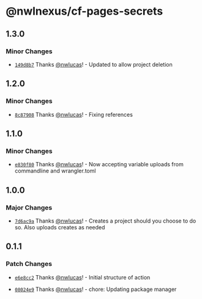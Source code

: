 # @nwlnexus/cf-pages-secrets

## 1.3.0

### Minor Changes

- [`149d8b7`](https://github.com/nwlnexus/cf-pages-secrets/commit/149d8b7fc8e34485ba6b0fe9548604820d4f8062)
  Thanks [@nwlucas](https://github.com/nwlucas)! - Updated to allow project deletion

## 1.2.0

### Minor Changes

- [`8c87908`](https://github.com/nwlnexus/cf-pages-secrets/commit/8c879080ec1c53dc65f95fbf601c370c779f1f1d)
  Thanks [@nwlucas](https://github.com/nwlucas)! - Fixing references

## 1.1.0

### Minor Changes

- [`e830f80`](https://github.com/nwlnexus/cf-pages-secrets/commit/e830f808e2395d68b827885aed603f04d24b4eeb)
  Thanks [@nwlucas](https://github.com/nwlucas)! - Now accepting variable uploads from commandline
  and wrangler.toml

## 1.0.0

### Major Changes

- [`7d6ac9a`](https://github.com/nwlnexus/cf-pages-secrets/commit/7d6ac9a22a8592ab6cd8c3d06878c3332137197e)
  Thanks [@nwlucas](https://github.com/nwlucas)! - Creates a project should you choose to do so.
  Also uploads creates as needed

## 0.1.1

### Patch Changes

- [`e6e8cc2`](https://github.com/nwlnexus/cf-pages-secrets/commit/e6e8cc2f64dfc043ea241062ac86342042fa0eb9)
  Thanks [@nwlucas](https://github.com/nwlucas)! - Initial structure of action

- [`08024e9`](https://github.com/nwlnexus/cf-pages-secrets/commit/08024e970019f26216ebcad8c7aac8e8f56a4c6d)
  Thanks [@nwlucas](https://github.com/nwlucas)! - chore: Updating package manager
